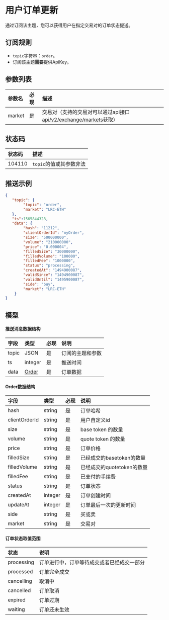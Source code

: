 # 用户订单更新


通过订阅该主题，您可以获得用户在指定交易对的订单状态提送。

## 订阅规则

- `topic`字符串：`order`。
- 订阅该主题**需要**提供ApiKey。


## 参数列表

| 参数名|  必现|              描述                 |
| :---- | :--- | :--------------------------------- |
| market | 是 | 交易对（支持的交易对可以通过api接口[api/v2/exchange/markets](../dex_apis/getMarkets.md)获取）|

## 状态码

| 状态码 |                描述                 |
| :---- | :--------------------------------- |
| 104110 | `topic`的值或其参数非法|

## 推送示例

```json
{
   "topic": {
        "topic": "order",
        "market": "LRC-ETH"
   },
   "ts":1565844328,
   "data": {
        "hash": "11212",
        "clientOrderId": "myOrder",
        "size": "500000000",
        "volume": "210000000",
        "price": "0.000004",
        "filledSize": "30000000",
        "filledVolume": "100000",
        "filledFee": "1000000",
        "status": "processing",
        "createdAt": "1494900087",
        "validSince": "1494900087",
        "validUntil": "1495900087",
        "side": "buy",
        "market": "LRC-ETH"
    }
}
```

## 模型

#### 推送消息数据结构

| 字段  |      类型       | 必现 |       说明       |     
| :--- | :------------- | :------ | :-------------- | 
| topic |       JSON        |    是    | 订阅的主题和参数 |  
|  ts   |     integer     |    是    |     推送时间     |  
| data  | [Order](#order) |    是    |     订单数据     |    

#### <span id="order">Order数据结构</span>

|     字段      |  类型   | 必现 |            说明            |    
| :----------- | :----- | :------ | :------------------------ | 
|     hash      | string  |    是    |          订单哈希          |    
| clientOrderId | string  |    是    |        用户自定义id        |  
|     size      | string  |    是    |     base token 的数量      | 
|    volume     | string  |    是    |     quote token 的数量     | 
|     price     | string  |    是    |          订单价格          |  
|  filledSize   | string  |    是    | 已经成交的basetoken的数量  |  
| filledVolume  | string  |    是    | 已经成交的quotetoken的数量 |   
|   filledFee   | string  |    是    |       已支付的手续费       | 
|    status     | string  |    是    |          订单状态          | 
|   createdAt   | integer |    是    |        订单创建时间        | 
|   updateAt    | integer |    是    |   订单最后一次的更新时间   | 
|     side      | string  |    是    |           买或卖           |    
|    market     | string  |    是    |            交易对            |  

#### 订单状态取值范围

|    状态    |                    说明                    |
| :-------- | :---------------------------------------- |
| processing | 订单进行中，订单等待成交或者已经成交一部分 |
| processed  |                订单完全成交                |
| cancelling |                   取消中                   |
| cancelled  |                  订单取消                  |
|  expired   |                  订单过期                  |
|  waiting   |                订单还未生效                |
